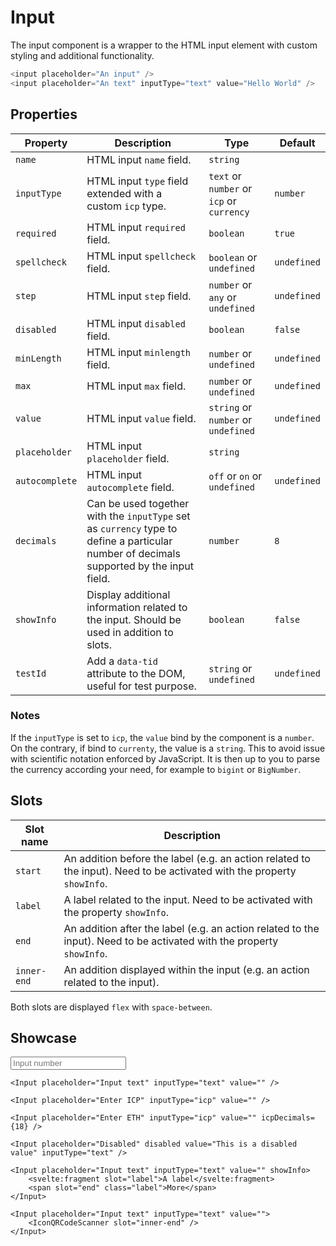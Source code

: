 <script lang="ts">
    import Input from "$lib/components/Input.svelte";
    import IconQRCodeScanner from "$lib/icons/IconQRCodeScanner.svelte";
</script>

# Input

The input component is a wrapper to the HTML input element with custom styling and additional functionality.

```javascript
<input placeholder="An input" />
<input placeholder="An text" inputType="text" value="Hello World" />
```

## Properties

| Property       | Description                                                                                                                              | Type                                      | Default     |
| -------------- | ---------------------------------------------------------------------------------------------------------------------------------------- | ----------------------------------------- | ----------- |
| `name`         | HTML input `name` field.                                                                                                                 | `string`                                  |             |
| `inputType`    | HTML input `type` field extended with a custom `icp` type.                                                                               | `text` or `number` or `icp` or `currency` | `number`    |
| `required`     | HTML input `required` field.                                                                                                             | `boolean`                                 | `true`      |
| `spellcheck`   | HTML input `spellcheck` field.                                                                                                           | `boolean` or `undefined`                  | `undefined` |
| `step`         | HTML input `step` field.                                                                                                                 | `number` or `any` or `undefined`          | `undefined` |
| `disabled`     | HTML input `disabled` field.                                                                                                             | `boolean`                                 | `false`     |
| `minLength`    | HTML input `minlength` field.                                                                                                            | `number` or `undefined`                   | `undefined` |
| `max`          | HTML input `max` field.                                                                                                                  | `number` or `undefined`                   | `undefined` |
| `value`        | HTML input `value` field.                                                                                                                | `string` or `number` or `undefined`       | `undefined` |
| `placeholder`  | HTML input `placeholder` field.                                                                                                          | `string`                                  |             |
| `autocomplete` | HTML input `autocomplete` field.                                                                                                         | `off` or `on` or `undefined`              | `undefined` |
| `decimals`     | Can be used together with the `inputType` set as `currency` type to define a particular number of decimals supported by the input field. | `number`                                  | `8`         |
| `showInfo`     | Display additional information related to the input. Should be used in addition to slots.                                                | `boolean`                                 | `false`     |
| `testId`       | Add a `data-tid` attribute to the DOM, useful for test purpose.                                                                          | `string` or `undefined`                   | `undefined` |

### Notes

If the `inputType` is set to `icp`, the `value` bind by the component is a `number`. On the contrary, if bind to `currenty`, the value is a `string`. This to avoid issue with scientific notation enforced by JavaScript. It is then up to you to parse the currency according your need, for example to `bigint` or `BigNumber`.

## Slots

| Slot name   | Description                                                                                                            |
| ----------- | ---------------------------------------------------------------------------------------------------------------------- |
| `start`     | An addition before the label (e.g. an action related to the input). Need to be activated with the property `showInfo`. |
| `label`     | A label related to the input. Need to be activated with the property `showInfo`.                                       |
| `end`       | An addition after the label (e.g. an action related to the input). Need to be activated with the property `showInfo`.  |
| `inner-end` | An addition displayed within the input (e.g. an action related to the input).                                          |

Both slots are displayed `flex` with `space-between`.

## Showcase

<div class="card-grid">
    <Input placeholder="Input number" />

    <Input placeholder="Input text" inputType="text" value="" />

    <Input placeholder="Enter ICP" inputType="icp" value="" />

    <Input placeholder="Enter ETH" inputType="icp" value="" icpDecimals={18} />

    <Input placeholder="Disabled" disabled value="This is a disabled value" inputType="text" />

    <Input placeholder="Input text" inputType="text" value="" showInfo>
        <svelte:fragment slot="label">A label</svelte:fragment>
        <span slot="end" class="label">More</span>
    </Input>

    <Input placeholder="Input text" inputType="text" value="">
        <IconQRCodeScanner slot="inner-end" />
    </Input>

</div>
